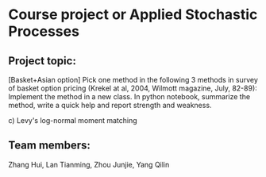 # Course project or Applied Stochastic Processes

## Project topic: 
[Basket+Asian option] Pick one method in the following 3 methods in survey of basket option pricing (Krekel at al, 2004, Wilmott magazine, July, 82-89): Implement the method in a new class. In python notebook, summarize the method, write a quick help and report strength and weakness.

c) Levy's log-normal moment matching

## Team members:
Zhang Hui, Lan Tianming, Zhou Junjie, Yang Qilin
